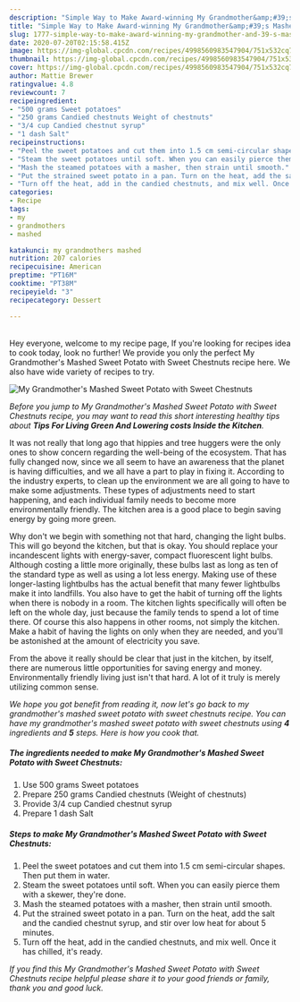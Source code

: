 ```yaml
---
description: "Simple Way to Make Award-winning My Grandmother&amp;#39;s Mashed Sweet Potato with Sweet Chestnuts"
title: "Simple Way to Make Award-winning My Grandmother&amp;#39;s Mashed Sweet Potato with Sweet Chestnuts"
slug: 1777-simple-way-to-make-award-winning-my-grandmother-and-39-s-mashed-sweet-potato-with-sweet-chestnuts
date: 2020-07-20T02:15:58.415Z
image: https://img-global.cpcdn.com/recipes/4998560983547904/751x532cq70/my-grandmothers-mashed-sweet-potato-with-sweet-chestnuts-recipe-main-photo.jpg
thumbnail: https://img-global.cpcdn.com/recipes/4998560983547904/751x532cq70/my-grandmothers-mashed-sweet-potato-with-sweet-chestnuts-recipe-main-photo.jpg
cover: https://img-global.cpcdn.com/recipes/4998560983547904/751x532cq70/my-grandmothers-mashed-sweet-potato-with-sweet-chestnuts-recipe-main-photo.jpg
author: Mattie Brewer
ratingvalue: 4.8
reviewcount: 7
recipeingredient:
- "500 grams Sweet potatoes"
- "250 grams Candied chestnuts Weight of chestnuts"
- "3/4 cup Candied chestnut syrup"
- "1 dash Salt"
recipeinstructions:
- "Peel the sweet potatoes and cut them into 1.5 cm semi-circular shapes. Then put them in water."
- "Steam the sweet potatoes until soft. When you can easily pierce them with a skewer, they&#39;re done."
- "Mash the steamed potatoes with a masher, then strain until smooth."
- "Put the strained sweet potato in a pan. Turn on the heat, add the salt and the candied chestnut syrup, and stir over low heat for about 5 minutes."
- "Turn off the heat, add in the candied chestnuts, and mix well. Once it has chilled, it&#39;s ready."
categories:
- Recipe
tags:
- my
- grandmothers
- mashed

katakunci: my grandmothers mashed 
nutrition: 207 calories
recipecuisine: American
preptime: "PT16M"
cooktime: "PT38M"
recipeyield: "3"
recipecategory: Dessert

---
```

<br>
Hey everyone, welcome to my recipe page, If you're looking for recipes idea to cook today, look no further! We provide you only the perfect My Grandmother&#39;s Mashed Sweet Potato with Sweet Chestnuts recipe here. We also have wide variety of recipes to try.
<br>


![My Grandmother&#39;s Mashed Sweet Potato with Sweet Chestnuts](https://img-global.cpcdn.com/recipes/4998560983547904/751x532cq70/my-grandmothers-mashed-sweet-potato-with-sweet-chestnuts-recipe-main-photo.jpg)

<i>Before you jump to My Grandmother&#39;s Mashed Sweet Potato with Sweet Chestnuts recipe, you may want to read this short interesting healthy tips about 
<strong>Tips For Living Green And Lowering costs Inside the Kitchen</strong>.</i>
</br>

It was not really that long ago that hippies and tree huggers were the only ones to show concern regarding the well-being of the ecosystem. That has fully changed now, since we all seem to have an awareness that the planet is having difficulties, and we all have a part to play in fixing it. According to the industry experts, to clean up the environment we are all going to have to make some adjustments. These types of adjustments need to start happening, and each individual family needs to become more environmentally friendly. The kitchen area is a good place to begin saving energy by going more green.

Why don't we begin with something not that hard, changing the light bulbs. This will go beyond the kitchen, but that is okay. You should replace your incandescent lights with energy-saver, compact fluorescent light bulbs. Although costing a little more originally, these bulbs last as long as ten of the standard type as well as using a lot less energy. Making use of these longer-lasting lightbulbs has the actual benefit that many fewer lightbulbs make it into landfills. You also have to get the habit of turning off the lights when there is nobody in a room. The kitchen lights specifically will often be left on the whole day, just because the family tends to spend a lot of time there. Of course this also happens in other rooms, not simply the kitchen. Make a habit of having the lights on only when they are needed, and you'll be astonished at the amount of electricity you save.

From the above it really should be clear that just in the kitchen, by itself, there are numerous little opportunities for saving energy and money. Environmentally friendly living just isn't that hard. A lot of it truly is merely utilizing common sense.


<i>We hope you got benefit from reading it, now let's go back to my grandmother&#39;s mashed sweet potato with sweet chestnuts recipe. You can have my grandmother&#39;s mashed sweet potato with sweet chestnuts using <strong>4</strong> ingredients and <strong>5</strong> steps. Here is how you cook that.
</i>

##### The ingredients needed to make My Grandmother&#39;s Mashed Sweet Potato with Sweet Chestnuts:

1. Use 500 grams Sweet potatoes
1. Prepare 250 grams Candied chestnuts (Weight of chestnuts)
1. Provide 3/4 cup Candied chestnut syrup
1. Prepare 1 dash Salt


##### Steps to make My Grandmother&#39;s Mashed Sweet Potato with Sweet Chestnuts:

1. Peel the sweet potatoes and cut them into 1.5 cm semi-circular shapes. Then put them in water.
1. Steam the sweet potatoes until soft. When you can easily pierce them with a skewer, they&#39;re done.
1. Mash the steamed potatoes with a masher, then strain until smooth.
1. Put the strained sweet potato in a pan. Turn on the heat, add the salt and the candied chestnut syrup, and stir over low heat for about 5 minutes.
1. Turn off the heat, add in the candied chestnuts, and mix well. Once it has chilled, it&#39;s ready.


<i>If you find this My Grandmother&#39;s Mashed Sweet Potato with Sweet Chestnuts recipe helpful please share it to your good friends or family, thank you and good luck.</i>
